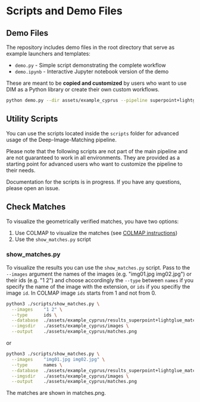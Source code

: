 # Scripts and Demo Files

## Demo Files

The repository includes demo files in the root directory that serve as example launchers and templates:

- `demo.py` - Simple script demonstrating the complete workflow
- `demo.ipynb` - Interactive Jupyter notebook version of the demo

These are meant to be **copied and customized** by users who want to use DIM as a Python library or create their own custom workflows.

```bash
python demo.py --dir assets/example_cyprus --pipeline superpoint+lightglue
```

## Utility Scripts

You can use the scripts located inside the `scripts` folder for advanced usage of the Deep-Image-Matching pipeline.

Please note that the following scripts are not part of the main pipeline and are not guaranteed to work in all environments. They are provided as a starting point for advanced users who want to customize the pipeline to their needs.

Documentation for the scripts is in progress. If you have any questions, please open an issue.

## Check Matches

To visualize the geometrically verified matches, you have two options:

1. Use COLMAP to visualize the matches (see [COLMAP instructions](./colmap.md#colmap))
2. Use the `show_matches.py` script

### show_matches.py

To visualize the results you can use the `show_matches.py` script. Pass to the `--images` argument the names of the images (e.g. "img01.jpg img02.jpg") or their ids (e.g. "1 2") and choose accordingly the `--type` between `names` if you specify the name of the image with the extension, or `ids` if you specifiy the image `id`. In COLMAP image `ids` starts from 1 and not from 0.

```bash
python3 ./scripts/show_matches.py \
  --images    "1 2" \
  --type      ids \
  --database  ./assets/example_cyprus/results_superpoint+lightglue_matching_lowres_quality_high/database.db \
  --imgsdir   ./assets/example_cyprus/images \
  --output    ./assets/example_cyprus/matches.png
```

or

```bash
python3 ./scripts/show_matches.py \
  --images    "img01.jpg img02.jpg" \
  --type      names \
  --database  ./assets/example_cyprus/results_superpoint+lightglue_matching_lowres_quality_high/database.db \
  --imgsdir   ./assets/example_cyprus/images \
  --output    ./assets/example_cyprus/matches.png
```

The matches are shown in matches.png.
